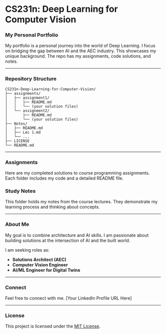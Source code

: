 # **CS231n: Deep Learning for Computer Vision**

### **My Personal Portfolio**

My portfolio is a personal journey into the world of Deep Learning. I focus on bridging the gap between AI and the AEC industry. This showcases my unique background. The repo has my assignments, code solutions, and notes.

-----

### **Repository Structure**

```
CS231n-Deep-Learning-for-Computer-Vision/
├── assignments/
│   ├── assignment1/
│   │   ├── README.md
│   │   └── (your solution files)
│   └── assignment2/
│       ├── README.md
│       └── (your solution files)
├── Notes/
│   ├── README.md
│   ├── Lec 1.md
│   └── ...
├── LICENSE
└── README.md
```

-----

### **Assignments**

Here are my completed solutions to course programming assignments. Each folder includes my code and a detailed README file.

### **Study Notes**

This folder holds my notes from the course lectures. They demonstrate my learning process and thinking about concepts.

-----

### **About Me**

My goal is to combine architecture and AI skills. I am passionate about building solutions at the intersection of AI and the built world.

I am seeking roles as:

  * **Solutions Architect (AEC)**
  * **Computer Vision Engineer**
  * **AI/ML Engineer for Digital Twins**

-----

### **Connect**

Feel free to connect with me.
[Your LinkedIn Profile URL Here]

-----

### **License**

This project is licensed under the [MIT License](https://www.google.com/search?q=LICENSE).
